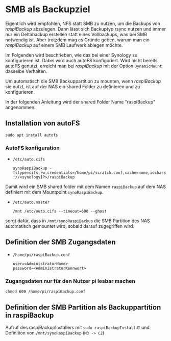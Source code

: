 # SMB als Backupziel

Eigentlich wird empfohlen, NFS statt SMB zu nutzen, um die Backups
von *raspiBackup* abzulegen.
Dann lässt sich Backuptyp rsync nutzen und immer nur ein Deltabackup
erstellen statt eines Vollbackups, was bei SMB notwendig ist.
Aber trotzdem mag es Gründe geben, warum man ein *raspiBackup* auf einem
SMB Laufwerk ablegen möchte.

Im Folgenden wird beschrieben, wie das bei einer Synology zu
konfigurieren ist. Dabei wird auch autoFS konfiguriert.
Wird nicht bereits autoFS genutzt, erreicht man bei *raspiBackup* mit der
Option `DynamicMount` dasselbe Verhalten.

Um automatisch die SMB Backuppartition zu mounten, wenn *raspiBackup* sie
nutzt, ist auf der NAS ein shared Folder zu definieren und zu konfigurieren.

In der folgenden Anleitung wird der shared Folder Name "raspiBackup"
angenommen.

## Installation von autoFS

```
sudo apt install autofs
```

### AutoFS konfiguration

  - `/etc/auto.cifs`

    ```
    synoRaspiBackup -fstype=cifs,rw,credentials=/home/pi/scratch.conf,cache=none,iocharset=utf8,file_mode=0664,dir_mode=0775,vers=3.1.1,soft,iocharset=utf8 ://<synologyIP>/raspiBackup
    ```

Damit wird ein SMB shared folder mit dem Namen `raspiBackup`
auf dem NAS definiert mit dem Mountpoint `synoRaspiBackup`.

  - `/etc/auto.master`

    ```
    /mnt /etc/auto.cifs --timeout=600 --ghost
    ```

sorgt dafür, dass in `/mnt/synoRaspiBackup` die SMB Partition des NAS
automatisch gemountet wird, sobald darauf zugegriffen wird.

## Definition der SMB Zugangsdaten

  - `/home/pi/raspiBackup.conf`
    ```
    user=<AdministratorName>
    password=<AdministratorKennwort>
    ```

### Zugangsdaten nur für den Nutzer pi lesbar machen

```
chmod 600 /home/pi/raspiBackup.conf
```

## Definition der SMB Partition als Backuppartition in raspiBackup

Aufruf des raspiBackupInstallers mit `sudo raspiBackupInstallUI`
und Definition von `/mnt/synoRaspiBackup` (`M3 -> C2`)

[.status]: translated
[.source]: https://www.linux-tips-and-tricks.de/de/raspibackupcategoried/687-raspibackup-nutzung-einer-synology-als-backupspace-mit-cifs-samba-und-autofs

